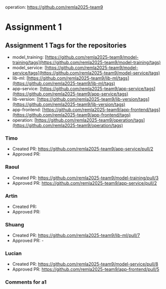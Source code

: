 operation: https://github.com/remla2025-team9
# Assignment 1
## Assignment 1 Tags for the repositories
- model_training: [https://github.com/remla2025-team9/model-training/tags](https://github.com/remla2025-team9/model-training/tags)
- model_service: [https://github.com/remla2025-team9/model-service/tags](https://github.com/remla2025-team9/model-service/tags)
- lib-ml: [https://github.com/remla2025-team9/lib-ml/tags](https://github.com/remla2025-team9/lib-ml/tags)
- app-service: [https://github.com/remla2025-team9/app-service/tags](https://github.com/remla2025-team9/app-service/tags)
- lib-version: [https://github.com/remla2025-team9/lib-version/tags](https://github.com/remla2025-team9/lib-version/tags)
- app-frontend: [https://github.com/remla2025-team9/app-frontend/tags](https://github.com/remla2025-team9/app-frontend/tags)
- operation: [https://github.com/remla2025-team9/operation/tags](https://github.com/remla2025-team9/operation/tags)

### Timo
- Created PR: https://github.com/remla2025-team9/app-service/pull/2
- Approved PR:

### Raoul
- Created PR: https://github.com/remla2025-team9/model-training/pull/3
- Approved PR: https://github.com/remla2025-team9/app-service/pull/2

### Artin
- Created PR:
- Approved PR:

### Shuang
- Created PR: https://github.com/remla2025-team9/lib-ml/pull/7
- Approved PR: -
  
### Lucian
- Created PR: https://github.com/remla2025-team9/model-service/pull/8
- Approved PR: https://github.com/remla2025-team9/app-frontend/pull/5

### Comments for a1
<!-- Insert any comments regarding the assignments (e.g. what we didn't implemenet yet, if there are any bugs) here -->

